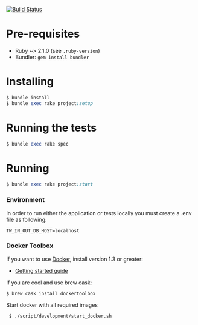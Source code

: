 [![Build Status](https://snap-ci.com/thoughtworks/tw-in-out/branch/master/build_image)](https://snap-ci.com/thoughtworks/tw-in-out/branch/master)

# Pre-requisites

* Ruby ~> 2.1.0 (see `.ruby-version`)
* Bundler: `gem install bundler`

# Installing

```ruby
$ bundle install
$ bundle exec rake project:setup
```

# Running the tests

```ruby
$ bundle exec rake spec
```

# Running

```ruby
$ bundle exec rake project:start
```

### Environment
In order to run either the application or tests locally you must create a .env
file as following:

```
TW_IN_OUT_DB_HOST=localhost
```

### Docker Toolbox
If you want to use [Docker](https://docs.docker.com/), install version 1.3 or greater:

* [Getting started guide](https://www.docker.com/toolbox)

If you are cool and use brew cask:

```
$ brew cask install dockertoolbox
```

Start docker with all required images

```
 $ ./script/development/start_docker.sh
```
